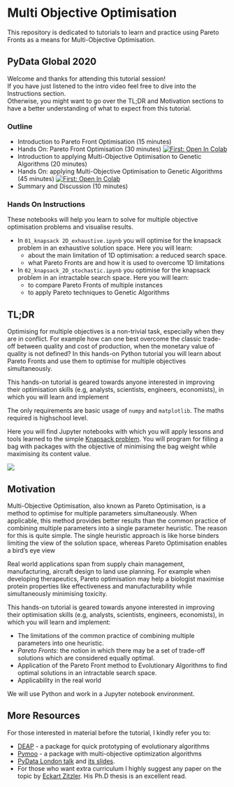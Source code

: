 # Multi Objective Optimisation
This repository is dedicated to tutorials to learn and practice using Pareto Fronts 
as a means for Multi-Objective Optimisation.

## PyData Global 2020
Welcome and thanks for attending this tutorial session!    
If you have just listened to the intro video feel free to dive into the Instructions section.  
Otherwise, you might want to go over the TL;DR and Motivation sections to have a better understanding of what to expect from this tutorial.

### Outline
* Introduction to Pareto Front Optimisation (15 minutes)
* Hands On: Pareto Front Optimisation (30 minutes) 
<a href="https://colab.research.google.com/github/elzurdo/multi_objective_optimisation/blob/master/01_knapsack%202D_exhaustive.ipynb" target="_parent"><img src="https://colab.research.google.com/assets/colab-badge.svg" alt="First: Open In Colab"/></a>
* Introduction to applying Multi-Objective Optimisation to Genetic Algorithms (20 minutes)
* Hands On: applying Multi-Objective Optimisation to Genetic Algorithms (45 minutes) <a href="https://colab.research.google.com/github/elzurdo/multi_objective_optimisation/blob/master/02_knapsack_2D_stochastic.ipynb" target="_parent"><img src="https://colab.research.google.com/assets/colab-badge.svg" alt="First: Open In Colab"/></a>
* Summary and Discussion (10 minutes)

### Hands On Instructions

These notebooks will help you learn to solve for multiple objective optimisation problems and visualise results.

* In `01_knapsack 2D_exhaustive.ipynb` you will optimise for the knapsack problem in an exhaustive solution space. Here you will learn:
    * about the main limitation of 1D optimisation: a reduced search space.
    * what Pareto Fronts are and how it is used to overcome 1D limitations
* In `02_knapsack_2D_stochastic.ipynb` you optimise for the knapsack problem in an intractable search space. Here you will learn:
    * to compare Pareto Fronts of multiple instances 
    * to apply Pareto techniques to Genetic Algorithms

## TL;DR
Optimising for multiple objectives is a non-trivial task, especially when they are in conflict. For example how can one best overcome the classic trade-off between quality and cost of production, when the monetary value of quality is not defined?  In this hands-on Python tutorial you will learn about Pareto Fronts and use them to optimise for multiple objectives simultaneously.

This hands-on tutorial is geared towards anyone interested in improving their optimisation skills (e.g, analysts, scientists, engineers, economists), in which you will learn and implement

The only requirements are basic usage of `numpy` and `matplotlib`. The maths required is highschool level. 

Here you will find Jupyter notebooks with which you will apply lessons and tools learned to the simple [Knapsack problem](https://en.wikipedia.org/wiki/Knapsack_problem). 
You will program for filling a bag with packages with the objective of minimising the bag weight while maximising its content value. 

<img src="https://upload.wikimedia.org/wikipedia/commons/f/fd/Knapsack.svg">



## Motivation
Multi-Objective Optimisation, also known as Pareto Optimisation, is a method to optimise for multiple parameters simultaneously. When applicable, this method provides better results than the common practice of combining multiple parameters into a single parameter heuristic. The reason for this is quite simple. The single heuristic approach is like horse binders limiting the view of the solution space, whereas Pareto Optimisation enables a bird’s eye view

Real world applications span from supply chain management, manufacturing, aircraft design to land use planning. For example when developing therapeutics, Pareto optimisation may help a biologist maximise protein properties like effectiveness and manufacturability while simultaneously minimising toxicity.

This hands-on tutorial is geared towards anyone interested in improving their optimisation skills (e.g, analysts, scientists, engineers, economists), in which you will learn and implement:

*  The limitations of the common practice of combining multiple parameters into one heuristic.
*  *Pareto Fronts*: the notion in which there may be a set of trade-off solutions which are considered equally optimal.   
* Application of the Pareto Front method to Evolutionary Algorithms to find optimal solutions in an intractable search space.
* Applicability in the real world

We will use Python and work in a Jupyter notebook environment. 





## More Resources
For those interested in material before the tutorial, I kindly refer you to:   
* [DEAP](https://deap.readthedocs.io/en/master/) - a package for quick prototyping of evolutionary algorithms  
* [Pymoo](https://pymoo.org/) - a package with multi-objective optimization algorithms 
*  [PyData London talk](https://www.youtube.com/watch?v=_9x4cmQWZ6g) and [its slides](https://drive.google.com/file/d/1UMPGkeA_Tsc5PYWktpjquhIhOa9OD8Gb/view).  
*  For those who want extra curriculum I highly suggest any paper on the topic by [Eckart Zitzler](https://scholar.google.ch/citations?user=GW8tPekAAAAJ&hl=de). His Ph.D thesis is an excellent read.
